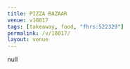 ```yaml
---
title: PIZZA BAZAAR
venue: v18017
tags: [takeaway, food, "fhrs:522329"]
permalink: /v/18017/
layout: venue
---
```

null